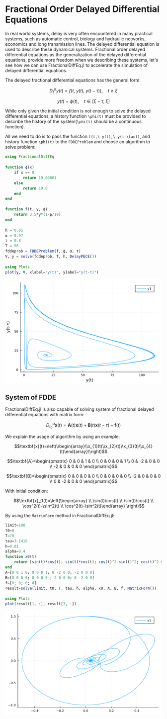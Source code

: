 # Fractional Order Delayed Differential Equations

In real world systems, delay is very often encountered in many practical systems, such as automatic control, biology and hydraulic networks, economics and long transmission lines. The delayed differential equation is used to describe these dynamical systems. Fractional order delayed differential equations as the generalization of the delayed differential equations, provide more freedom when we describing these systems, let's see how we can use FractionalDiffEq.jl to accelerate the simulation of delayed differential equations.

The delayed fractional differential equations has the general form:

```math
D^\alpha_ty(t)=f(t,\ y(t),\ y(t-\tau)),\quad t\geq\xi
```

```math
y(t)=\phi(t),\quad t\in[\xi-\tau,\ \xi]
```

While only given the initial condition is not enough to solve the delayed differential equations, a history function ``\phi(t)`` must be provided to describe the history of the system(``\phi(t)`` should be a continuous function).

All we need to do is to pass the function ``f(t,\ y(t),\ y(t-\tau))``, and history function ``\phi(t)`` to the ```FDDEProblem``` and choose an algorithm to solve problem:

```julia
using FractionalDiffEq

function ϕ(x)
    if x == 0
        return 19.00001
    else
        return 19.0
    end
end

function f(t, y, ϕ)
    return 3.5*y*(1-ϕ/19)
end

h = 0.05
α = 0.97
τ = 0.8
T = 56
fddeprob = FDDEProblem(f, ϕ, α, τ)
V, y = solve(fddeprob, T, h, DelayPECE())

using Plots
plot(y, V, xlabel="y(t)", ylabel="y(t-τ)")
```

![Delayed](./assets/fdde_example.png)

## System of FDDE

FractionalDiffEq.jl is also capable of solving system of fractional delayed differential equations with matrix form:

```math
D_{t_0}^\alpha\textbf{x}(t)=\textbf{A}(t)\textbf{x}(t)+\textbf{B}(t)\textbf{x}(t-\tau)+\textbf{f}(t)
```

We explain the usage of algorithm by using an example:

```math
\textbf{x}(t)=\left(\\begin{array}\\x_{1}(t)\\x_{2}(t)\\x_{3}(t)\\x_{4}(t)\end{array}\\right)
```

```math
\textbf{A}=\begin{pmatrix} 0 & 0 & 1 & 0 \\ 0  & 0 & 0 & 1 \\ 0  & -2 & 0 & 0 \\ -2 & 0 & 0 & 0 \end{pmatrix}
```

```math
\textbf{B}=\begin{pmatrix} 0 & 0 & 0 & 0 \\ 0  & 0 & 0 & 0 \\ -2 & 0 & 0 & 0 \\ 0 & -2 & 0 & 0 \end{pmatrix}
```

With initial condition:

```math
\textbf{x}_0(t)=\left(\begin{array} \\ \sin(t)\cos(t) \\ \sin(t)\cos(t) \\ \cos^2(t)-\sin^2(t) \\ \cos^2(t)-\sin^2(t)\end{array} \right)
```

By using the ```MatrixForm``` method in FractionalDiffEq.jl:

```julia
limit=100
t0=0
T=70
tau=3.1416
h=0.01
alpha=0.4
function x0(t)
    return [sin(t)*cos(t); sin(t)*cos(t); cos(t)^2-sin(t)^2; cos(t)^2-sin(t)^2]
end
A=[0 0 1 0; 0 0 0 1; 0 -2 0 0; -2 0 0 0]
B=[0 0 0 0; 0 0 0 0 ;-2 0 0 0; 0 -2 0 0]
f=[0; 0; 0; 0]
result=solve(limit, t0, T, tau, h, alpha, x0, A, B, f, MatrixForm())

using Plots
plot(result[1, :], result[3, :])
```

![Matrix Form](./assets/fdde_matrix.png)